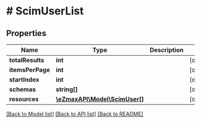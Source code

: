 # # ScimUserList

## Properties

Name | Type | Description | Notes
------------ | ------------- | ------------- | -------------
**totalResults** | **int** |  | [optional]
**itemsPerPage** | **int** |  | [optional]
**startIndex** | **int** |  | [optional]
**schemas** | **string[]** |  | [optional]
**resources** | [**\eZmaxAPI\Model\ScimUser[]**](ScimUser.md) |  | [optional]

[[Back to Model list]](../../README.md#models) [[Back to API list]](../../README.md#endpoints) [[Back to README]](../../README.md)
